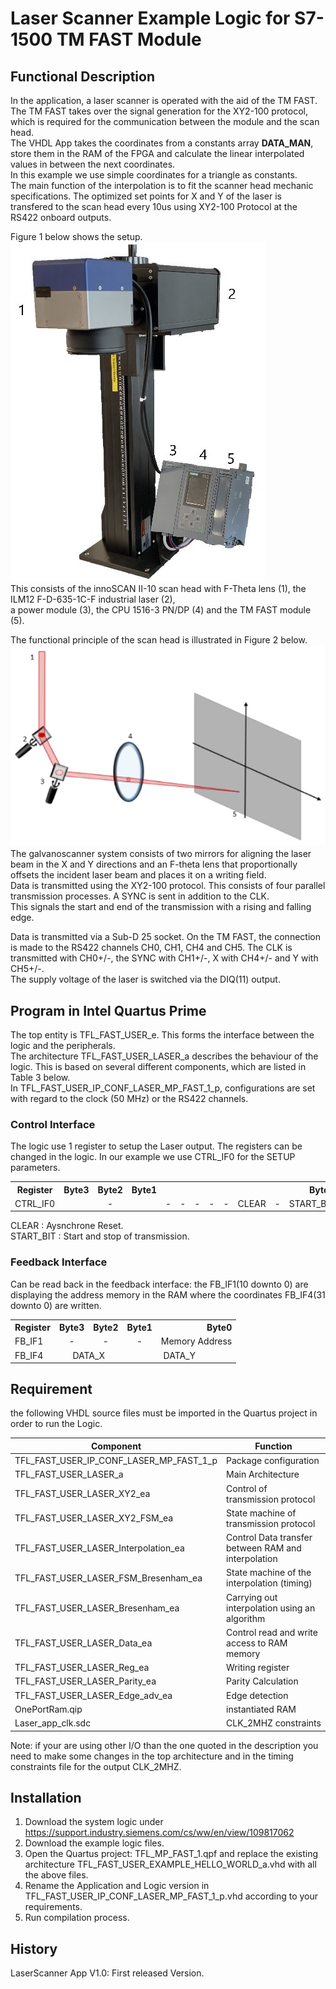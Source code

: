 # Laser Scanner Example Logic for S7-1500 TM FAST Module


## Functional Description

In the application, a laser scanner is operated with the aid of the TM FAST.<br>
The TM FAST takes over the signal generation for the XY2-100 protocol, which is required for the communication between the module and the scan head.<br>
The VHDL App takes the coordinates from a constants array **DATA_MAN**, store them in the RAM  of the FPGA and calculate the linear interpolated values in between the next coordinates.<br>
In this example we use simple coordinates for a triangle as constants.<br>
The main function of the interpolation is to fit the scanner head mechanic specifications.
The optimized set points for X and Y of the laser is transfered to the scan head every 10us using XY2-100 Protocol at the RS422 onboard outputs.


Figure 1 below shows the setup.<br>
![alt text](Bild1.jpg)<br>
This consists of the innoSCAN II-10 scan head with F-Theta lens (1), the ILM12 F-D-635-1C-F industrial laser (2),<br>
a power module (3), the CPU 1516-3 PN/DP (4) and the TM FAST module (5).<br>

The functional principle of the scan head is illustrated in Figure 2 below.<br>
![alt text](Bild2.png)<br>
The galvanoscanner system consists of two mirrors for aligning the laser beam in the X and Y directions and an F-theta lens that proportionally<br>
offsets the incident laser beam and places it on a writing field.<br>
Data is transmitted using the XY2-100 protocol. This consists of four parallel transmission processes. A SYNC is sent in addition to the CLK.<br>
This signals the start and end of the transmission with a rising and falling edge.<br>

Data is transmitted via a Sub-D 25 socket. On the TM FAST, the connection is made to the RS422 channels CH0, CH1, CH4 and CH5. The CLK is transmitted with CH0+/-, the SYNC with CH1+/-, X with CH4+/- and Y with CH5+/-.<br> The supply voltage of the laser is switched via the DIQ(11) output.



## Program in Intel Quartus Prime
The top entity is TFL_FAST_USER_e. This forms the interface between the logic and the peripherals.<br> 
The architecture TFL_FAST_USER_LASER_a describes the behaviour of the logic. This is based on several different components, which are listed in Table 3 below.<br> 
In TFL_FAST_USER_IP_CONF_LASER_MP_FAST_1_p, configurations are set with regard to the clock (50 MHz) or the RS422 channels.<br>

### Control Interface
The logic use 1 register to setup the Laser output. The registers can be changed in the logic. In our example we use CTRL_IF0 for the SETUP parameters.

<table>
  <tr>
    <th>Register</th>
    <th colspan="8" style="text-align: right">Byte3</th>
    <th colspan="8" style="text-align: right">Byte2</th>
    <th colspan="8" style="text-align: right">Byte1</th>
    <th colspan="8" style="text-align: right">Byte0</th>
  </tr>
  <tr>
    <td>CTRL_IF0</td>
    <td colspan="24" style="text-align: center">-</td>
    <td colspan="1" style="text-align: center">-</td>
    <td colspan="1" style="text-align: center">-</td>
    <td colspan="1" style="text-align: center">-</td>
    <td colspan="1" style="text-align: center">-</td>
    <td colspan="1" style="text-align: center">-</td>
    <td colspan="1" style="text-align: center">CLEAR</td>
    <td colspan="1" style="text-align: center">-</td>
    <td colspan="1" style="text-align: center">START_BIT</td>
  </tr>
  <tr>
</table>

CLEAR : Aysnchrone Reset. <br>
START_BIT : Start and stop of transmission.

### Feedback Interface
Can be read back in the feedback interface:
the FB_IF1(10 downto 0) are displaying the address memory in the RAM where the coordinates FB_IF4(31 downto 0) are written.
<table>
  <tr>
    <th>Register</th>
    <th colspan="8" style="text-align: right">Byte3</th>
    <th colspan="8" style="text-align: right">Byte2</th>
    <th colspan="8" style="text-align: right">Byte1</th>
    <th colspan="8" style="text-align: right">Byte0</th>
  </tr>
  <tr>
    <td>FB_IF1</td>
    <td colspan="8" style="text-align: center">-</td>
    <td colspan="8" style="text-align: center">-</td>
    <td colspan="6" style="text-align: center">-</td>
    <td colspan="10" style="text-align: center">Memory Address</td>
  </tr>
  <tr>
    <td>FB_IF4</td>
    <td colspan="16" style="text-align: center">DATA_X</td>
    <td colspan="16" style="text-align: center">DATA_Y</td>
  </tr>
  <tr>
</table>



## Requirement
the following VHDL source files must be imported in the Quartus project in order to run the Logic.

| Component                         	 |Function   	                          |
|   ---                                  |  ---                                   |
|TFL_FAST_USER_IP_CONF_LASER_MP_FAST_1_p | Package configuration                  |
|TFL_FAST_USER_LASER_a                   | Main Architecture                      |
|TFL_FAST_USER_LASER_XY2_ea              | Control of transmission protocol       |
|TFL_FAST_USER_LASER_XY2_FSM_ea          | State machine of transmission protocol |
|TFL_FAST_USER_LASER_Interpolation_ea    | Control Data transfer between RAM and interpolation |
|TFL_FAST_USER_LASER_FSM_Bresenham_ea    | State machine of the interpolation (timing)   |
|TFL_FAST_USER_LASER_Bresenham_ea        | Carrying out interpolation using an algorithm |
|TFL_FAST_USER_LASER_Data_ea             | Control read and write access to RAM memory   |
|TFL_FAST_USER_LASER_Reg_ea              | Writing register     |
|TFL_FAST_USER_LASER_Parity_ea           | Parity Calculation   |
|TFL_FAST_USER_LASER_Edge_adv_ea         | Edge detection       |
|OnePortRam.qip                          | instantiated RAM     |
|Laser_app_clk.sdc                       | CLK_2MHZ constraints |

Note: if your are using other I/O than the one quoted in the description you need to make some changes in the top architecture and in the timing constraints file for the output CLK_2MHZ.

## Installation

1.  Download the system logic under https://support.industry.siemens.com/cs/ww/en/view/109817062
2.	Download the example logic files.
3.	Open the Quartus project: TFL_MP_FAST_1.qpf and replace the existing architecture TFL_FAST_USER_EXAMPLE_HELLO_WORLD_a.vhd with all the above files. <br>
4.	Rename the Application and Logic version in TFL_FAST_USER_IP_CONF_LASER_MP_FAST_1_p.vhd according to your requirements.
5.	Run compilation process.

## History

LaserScanner App V1.0: First released Version.